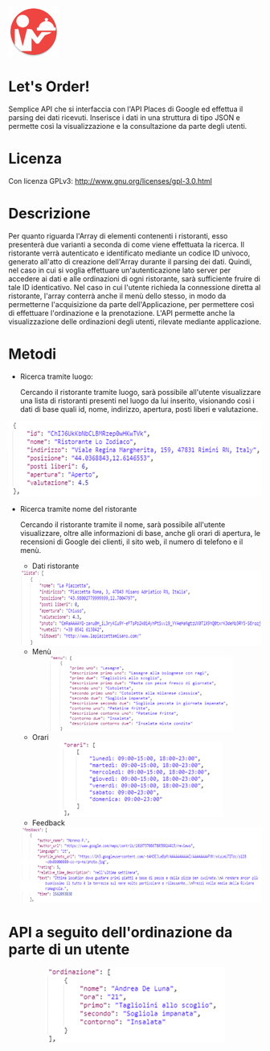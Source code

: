 <a><img src='https://raw.githubusercontent.com/andreadeluna/ProgettoPDGT/master/img/icona.png' alt='icon' height='100'/></a>

# Let's Order!
Semplice API che si interfaccia con l'API Places di Google ed effettua il parsing dei dati ricevuti. Inserisce i dati in una struttura di tipo JSON e permette così la visualizzazione e la consultazione da parte degli utenti.

# Licenza
Con licenza GPLv3: http://www.gnu.org/licenses/gpl-3.0.html

# Descrizione
Per quanto riguarda l'Array di elementi contenenti i ristoranti, esso presenterà due varianti a seconda di come viene effettuata la ricerca. Il ristorante verrà autenticato e identificato mediante un codice ID univoco, generato all'atto di creazione dell'Array durante il parsing dei dati. Quindi, nel caso in cui si voglia effettuare un'autenticazione lato server per accedere ai dati e alle ordinazioni di ogni ristorante, sarà sufficiente fruire di tale ID identicativo.
Nel caso in cui l'utente richieda la connessione diretta al ristorante, l'array conterrà anche il menù dello stesso, in modo da permetterne l'acquisizione da parte dell'Applicazione, per permettere così di effettuare l'ordinazione e la prenotazione.
L'API permette anche la visualizzazione delle ordinazioni degli utenti, rilevate mediante applicazione.

# Metodi
- Ricerca tramite luogo:

    Cercando il ristorante tramite luogo, sarà possibile all'utente visualizzare una lista di ristoranti presenti nel luogo da lui inserito, visionando così i dati di base quali id, nome, indirizzo, apertura, posti liberi e valutazione.

<div align="center"><a><img src='https://raw.githubusercontent.com/andreadeluna/ProgettoPDGT/master/img/array_luogo.png' height='150' alt='icon'/></a></div>

- Ricerca tramite nome del ristorante

    Cercando il ristorante tramite il nome, sarà possibile all'utente visualizzare, oltre alle informazioni di base, anche gli orari di apertura, le recensioni di Google dei clienti, il sito web, il numero di telefono e il menù.

    * Dati ristorante

    <div align="center"><a><img src='https://raw.githubusercontent.com/andreadeluna/ProgettoPDGT/master/img/dati_ristorante.png' height='150' alt='icon'/></a></div>


    * Menù

    <div align="center"><a><img src='https://raw.githubusercontent.com/andreadeluna/ProgettoPDGT/master/img/menu_ristorante.png' height='150' alt='icon'/></a></div>


    * Orari

    <div align="center"><a><img src='https://raw.githubusercontent.com/andreadeluna/ProgettoPDGT/master/img/orari_ristorante.png' height='150' alt='icon'/></a></div>


    * Feedback

    <div align="center"><a><img src='https://raw.githubusercontent.com/andreadeluna/ProgettoPDGT/master/img/recensioni_ristorante.png' height='150' alt='icon'/></a></div>



# API a seguito dell'ordinazione da parte di un utente

<div align="center"><a><img src='https://raw.githubusercontent.com/andreadeluna/ProgettoPDGT/master/img/riepilogo_ordinazione.png' height='150' alt='icon'/></a></div>

